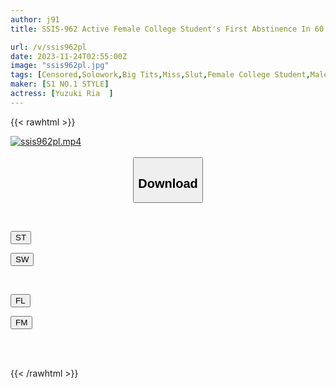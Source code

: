 ```yaml
---
author: j91
title: SSIS-962 Active Female College Student's First Abstinence In 60 Days! Adrenaline Explodes From Her Pretty Body, Her Rationality Jumps And She Convulses, Slut Torture And Climax FUCK Ria Yuzuki

url: /v/ssis962pl
date: 2023-11-24T02:55:00Z
image: "ssis962pl.jpg"
tags: [Censored,Solowork,Big Tits,Miss,Slut,Female College Student,Male Squirting	 ]
maker: [S1 NO.1 STYLE]
actress: [Yuzuki Ria  ]
---
```



{{< rawhtml >}}

<div class="video" data-videoid="lkPWxKjamOs71Jy">
    <a href="javascript:;">
        <img src="/v/ssis962pl/ssis962pl.jpg" width="WIDTH" height="HEIGHT" alt="ssis962pl.mp4" loading="lazy">
    </a>
</div>

<script type="text/javascript" src="https://j91.asia/asset/on-demand-st.js"></script>

<br>
  <link rel="stylesheet" href="https://j91.asia/asset/bs5.css">
  
  <center>
  <button class="btn btn-primary" type="button" data-bs-toggle="collapse" data-bs-target=".multi-collapse" aria-expanded="false" aria-controls="multiCollapseExample1 multiCollapseExample2"><h2>Download</h2></button></center>
</p>
<div class="row">
  <div class="col">
    <div class="collapse multi-collapse" id="multiCollapseExample1">
      <div class="card card-body">
	      	      <br>
<div class="buttons">  
<p><a href="https://streamtape.to/v/lkPWxKjamOs71Jy" target="_blank"><button class="btn-hover color-3"><i class="fa fa-download"></i> ST</button></a></p>
<p><a href="https://flaswish.com/7uij9x2eiy20" target="_blank"><button class="btn-hover color-2"><i class="fa fa-download"></i> SW</button></a></p></div>
    </div>
  </div>
</div>
  <div class="col">
    <div class="collapse multi-collapse" id="multiCollapseExample2">
      <div class="card card-body">
	      <br>
<div class="buttons">
<p><a href="javascript:;" target="_blank"><button class="btn-hover color-9"><i class="fa fa-download"></i> FL</button></a></p>
<p><a href="javascript:;" target="_blank"><button class="btn-hover color-8"><i class="fa fa-download"></i> FM</button></a></p></div>
<br><br>
      </div>
    </div>
  </div>
</div>

{{< /rawhtml >}}
